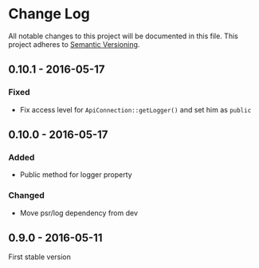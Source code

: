 # Change Log
All notable changes to this project will be documented in this file.
This project adheres to [Semantic Versioning](http://semver.org/).

## 0.10.1 - 2016-05-17
### Fixed
 - Fix access level for `ApiConnection::getLogger()` and set him as `public`

## 0.10.0 - 2016-05-17
### Added
 - Public method for logger property
 
### Changed
 - Move psr/log dependency from dev 

## 0.9.0 - 2016-05-11
First stable version

